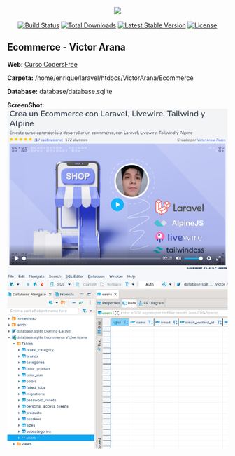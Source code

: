 <p align="center"><a href="https://laravel.com" target="_blank"><img src="https://raw.githubusercontent.com/laravel/art/master/logo-lockup/5%20SVG/2%20CMYK/1%20Full%20Color/laravel-logolockup-cmyk-red.svg" width="400"></a></p>

<p align="center">
<a href="https://travis-ci.org/laravel/framework"><img src="https://travis-ci.org/laravel/framework.svg" alt="Build Status"></a>
<a href="https://packagist.org/packages/laravel/framework"><img src="https://img.shields.io/packagist/dt/laravel/framework" alt="Total Downloads"></a>
<a href="https://packagist.org/packages/laravel/framework"><img src="https://img.shields.io/packagist/v/laravel/framework" alt="Latest Stable Version"></a>
<a href="https://packagist.org/packages/laravel/framework"><img src="https://img.shields.io/packagist/l/laravel/framework" alt="License"></a>
</p>

## Ecommerce - Victor Arana

**Web:**
[Curso CodersFree](https://codersfree.com/courses-status/crea-un-ecommerce-con-laravel-livewire-tailwind-y-alpine?current_id=435)

**Carpeta:**
/home/enrique/laravel/htdocs/VictorArana/Ecommerce

**Database:**
database/database.sqlite

**ScreenShot:**
<img src="imagenes/Ecommerce-Curso.png">
<img src="imagenes/Tablas-Screenshot-2022-03-03.png">
